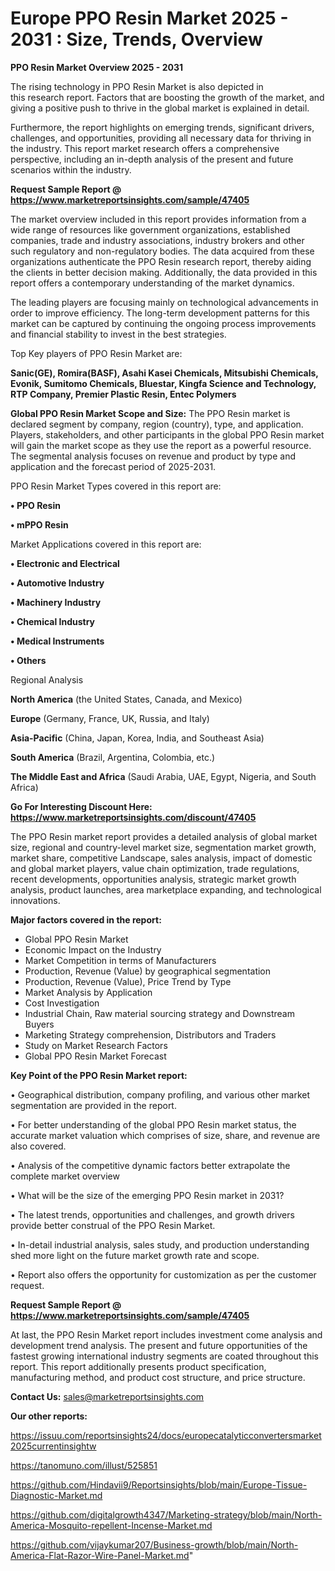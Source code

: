 # Europe PPO Resin Market 2025 - 2031 : Size, Trends, Overview

<Strong> PPO Resin Market Overview 2025 - 2031</strong>

The rising technology in PPO Resin Market is also depicted in this research report. Factors that are boosting the growth of the market, and giving a positive push to thrive in the global market is explained in detail.

Furthermore, the report highlights on emerging trends, significant drivers, challenges, and opportunities, providing all necessary data for thriving in the industry. This report market research offers a comprehensive perspective, including an in-depth analysis of the present and future scenarios within the industry.

<strong>Request Sample Report @ <a href=https://www.marketreportsinsights.com/sample/47405>https://www.marketreportsinsights.com/sample/47405</a></strong>

The market overview included in this report provides information from a wide range of resources like government organizations, established companies, trade and industry associations, industry brokers and other such regulatory and non-regulatory bodies. The data acquired from these organizations authenticate the PPO Resin research report, thereby aiding the clients in better decision making. Additionally, the data provided in this report offers a contemporary understanding of the market dynamics.

The leading players are focusing mainly on technological advancements in order to improve efficiency. The long-term development patterns for this market can be captured by continuing the ongoing process improvements and financial stability to invest in the best strategies.

Top Key players of PPO Resin Market are:

<strong>Sanic(GE), Romira(BASF), Asahi Kasei Chemicals, Mitsubishi Chemicals, Evonik, Sumitomo Chemicals, Bluestar, Kingfa Science and Technology, RTP Company, Premier Plastic Resin, Entec Polymers</strong>

<strong><b>Global PPO Resin Market Scope and Size:</b></strong>
The PPO Resin market is declared segment by company, region (country), type, and application. Players, stakeholders, and other participants in the global PPO Resin market will gain the market scope as they use the report as a powerful resource. The segmental analysis focuses on revenue and product by type and application and the forecast period of 2025-2031.

PPO Resin Market Types covered in this report are:

<strong>•  PPO Resin

•  mPPO Resin</strong>

Market Applications covered in this report are:

<strong>•  Electronic and Electrical

•  Automotive Industry

•  Machinery Industry

•  Chemical Industry

•  Medical Instruments

•  Others</strong> 

Regional Analysis

<strong>North America</strong> (the United States, Canada, and Mexico)

<strong>Europe</strong> (Germany, France, UK, Russia, and Italy)

<strong>Asia-Pacific</strong> (China, Japan, Korea, India, and Southeast Asia)

<strong>South America</strong> (Brazil, Argentina, Colombia, etc.)

<strong>The Middle East and Africa</strong> (Saudi Arabia, UAE, Egypt, Nigeria, and South Africa)

<strong>Go For Interesting Discount Here: <a href=https://www.marketreportsinsights.com/discount/47405>https://www.marketreportsinsights.com/discount/47405</a></strong>

The PPO Resin market report provides a detailed analysis of global market size, regional and country-level market size, segmentation market growth, market share, competitive Landscape, sales analysis, impact of domestic and global market players, value chain optimization, trade regulations, recent developments, opportunities analysis, strategic market growth analysis, product launches, area marketplace expanding, and technological innovations.

<strong><b>Major factors covered in the report:</b></strong>
<ul>
  <li>Global PPO Resin Market </li>
  <li>Economic Impact on the Industry</li>
  <li>Market Competition in terms of Manufacturers</li>
  <li>Production, Revenue (Value) by geographical segmentation</li>
  <li>Production, Revenue (Value), Price Trend by Type</li>
  <li>Market Analysis by Application</li>
  <li>Cost Investigation</li>
  <li>Industrial Chain, Raw material sourcing strategy and Downstream Buyers</li>
  <li>Marketing Strategy comprehension, Distributors and Traders</li>
  <li>Study on Market Research Factors</li>
  <li>Global PPO Resin Market Forecast</li>
</ul>

<strong><b>Key Point of the PPO Resin Market report:</b></strong>

• Geographical distribution, company profiling, and various other market segmentation are provided in the report.

• For better understanding of the global PPO Resin market status, the accurate market valuation which comprises of size, share, and revenue are also covered.

• Analysis of the competitive dynamic factors better extrapolate the complete market overview

• What will be the size of the emerging PPO Resin market in 2031?

• The latest trends, opportunities and challenges, and growth drivers provide better construal of the PPO Resin Market.

• In-detail industrial analysis, sales study, and production understanding shed more light on the future market growth rate and scope.

• Report also offers the opportunity for customization as per the customer request.

<strong>Request Sample Report @ <a href=https://www.marketreportsinsights.com/sample/47405>https://www.marketreportsinsights.com/sample/47405</a></strong>

At last, the PPO Resin Market report includes investment come analysis and development trend analysis. The present and future opportunities of the fastest growing international industry segments are coated throughout this report. This report additionally presents product specification, manufacturing method, and product cost structure, and price structure.

<strong>Contact Us:</strong>
sales@marketreportsinsights.com

<strong>Our other reports:</strong>

<a href=https://issuu.com/reportsinsights24/docs/europecatalyticconvertersmarket2025currentinsightw>https://issuu.com/reportsinsights24/docs/europecatalyticconvertersmarket2025currentinsightw</a>

<a href=https://tanomuno.com/illust/525851>https://tanomuno.com/illust/525851</a>

<a href=https://github.com/Hindavii9/Reportsinsights/blob/main/Europe-Tissue-Diagnostic-Market.md>https://github.com/Hindavii9/Reportsinsights/blob/main/Europe-Tissue-Diagnostic-Market.md</a>

<a href=https://github.com/digitalgrowth4347/Marketing-strategy/blob/main/North-America-Mosquito-repellent-Incense-Market.md>https://github.com/digitalgrowth4347/Marketing-strategy/blob/main/North-America-Mosquito-repellent-Incense-Market.md</a>

<a href=https://github.com/vijaykumar207/Business-growth/blob/main/North-America-Flat-Razor-Wire-Panel-Market.md>https://github.com/vijaykumar207/Business-growth/blob/main/North-America-Flat-Razor-Wire-Panel-Market.md</a>"
